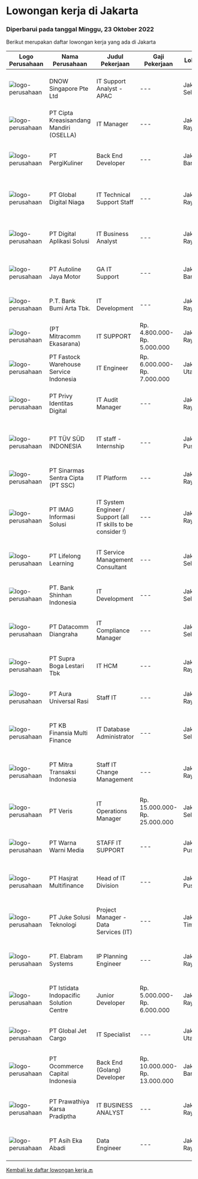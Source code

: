 
  # Lowongan kerja di Jakarta

  ### Diperbarui pada tanggal Minggu, 23 Oktober 2022

  Berikut merupakan daftar lowongan kerja yang ada di Jakarta

  |Logo Perusahaan | Nama Perusahaan | Judul Pekerjaan | Gaji Pekerjaan | Lokasi | Deskripsi | Tanggal diunggah | Pranala |
  | -------------- | --------------- | --------------- | --------- | --------- | -------------- | ------- | ----------- |
  |![logo-perusahaan](https://image-service-cdn.seek.com.au/159824f167d1afb7cc452f4933e9d1448b3febc9/ee4dce1061f3f616224767ad58cb2fc751b8d2dc)|DNOW Singapore Pte Ltd|IT Support Analyst - APAC|---|Jakarta Selatan|The IT Support Analyst is an important role as it is the first point of contact for issues and requests related to our IT infrastructure and services...|Kamis, 20 Oktober 2022|https://www.jobstreet.co.id/id/job/it-support-analyst-apac-10048577/origin/sg?token=0~4c56ecf5-cee4-41ab-9663-298255b72551&sectionRank=1&jobId=jobstreet-sg-job-10048577|
|![logo-perusahaan](https://image-service-cdn.seek.com.au/8bdaf93ac6c27248d0f5b0789ebd1fe77416c632/ee4dce1061f3f616224767ad58cb2fc751b8d2dc)|PT Cipta Kreasisandang Mandiri (OSELLA)|IT Manager|---|Jakarta Raya|Job Qualifications : Managing and delivering various IT projects with superior performance Supervise external vendor ( Internet : Hypernet , SAP &amp;...|Jumat, 21 Oktober 2022|https://www.jobstreet.co.id/id/job/it-manager-4076219?token=0~4c56ecf5-cee4-41ab-9663-298255b72551&sectionRank=2&jobId=jobstreet-id-job-4076219|
|![logo-perusahaan](https://image-service-cdn.seek.com.au/f74b880971376f188bc6094e6d934f12f70a5484/ee4dce1061f3f616224767ad58cb2fc751b8d2dc)|PT PergiKuliner|Back End Developer|---|Jakarta Barat|Develop web app. Membuat dan mengembangkan aplikasi yg bermanfaat bagi banyak orang. Persyaratan: Passion di bidang programming, mau belajar teknik...|Sabtu, 22 Oktober 2022|https://www.jobstreet.co.id/id/job/back-end-developer-4064517?token=0~4c56ecf5-cee4-41ab-9663-298255b72551&sectionRank=3&jobId=jobstreet-id-job-4064517|
|![logo-perusahaan](https://image-service-cdn.seek.com.au/c8ee1f2c0153c90126cf19b5805c2cad476d5925/ee4dce1061f3f616224767ad58cb2fc751b8d2dc)|PT Global Digital Niaga|IT Technical Support Staff|---|Jakarta Raya|As an IT Technical Support Staff , you will make sure that employees and stores can work properly using IT tools, working device, network, and another...|Rabu, 19 Oktober 2022|https://www.jobstreet.co.id/id/job/it-technical-support-staff-4073989?token=0~4c56ecf5-cee4-41ab-9663-298255b72551&sectionRank=4&jobId=jobstreet-id-job-4073989|
|![logo-perusahaan](https://image-service-cdn.seek.com.au/803ca9e304087209684240b35ebd588ba2398a65/ee4dce1061f3f616224767ad58cb2fc751b8d2dc)|PT Digital Aplikasi Solusi|IT Business Analyst|---|Jakarta Raya|Assisting with the Business Case Business process modelling, traceability and quality management Getting requirements from business or stakeholders...|Sabtu, 22 Oktober 2022|https://www.jobstreet.co.id/id/job/it-business-analyst-4066529?token=0~4c56ecf5-cee4-41ab-9663-298255b72551&sectionRank=5&jobId=jobstreet-id-job-4066529|
|![logo-perusahaan](https://image-service-cdn.seek.com.au/a9c139d317761d121394960b98e8cfca56bb01fe/ee4dce1061f3f616224767ad58cb2fc751b8d2dc)|PT Autoline Jaya Motor|GA IT Support|---|Jakarta Barat|Kandidat harus memiliki setidaknya Gelar Sarjana/ D3 di Teknik (Komputer/Telekomunikasi) atau setara. Bahasa yang harus dimiliki: English Setidaknya...|Rabu, 19 Oktober 2022|https://www.jobstreet.co.id/id/job/ga-it-support-4072695?token=0~4c56ecf5-cee4-41ab-9663-298255b72551&sectionRank=6&jobId=jobstreet-id-job-4072695|
|![logo-perusahaan](https://image-service-cdn.seek.com.au/993dac59f6b65dd36689f7e516cd87b1260c66de/ee4dce1061f3f616224767ad58cb2fc751b8d2dc)|P.T. Bank Bumi Arta Tbk.|IT Development|---|Jakarta Raya|IT DevelopmentBagi kandidat yang terpilih kami akan memberikan kompensasi dan benefit yang kompetitif, kesempatan untuk mengembangkan karir dan...|Sabtu, 22 Oktober 2022|https://www.jobstreet.co.id/id/job/it-development-4066563?token=0~4c56ecf5-cee4-41ab-9663-298255b72551&sectionRank=7&jobId=jobstreet-id-job-4066563|
|![logo-perusahaan](https://image-service-cdn.seek.com.au/508ab16c4f67812ad03db4ac3f1a987a8528998c/ee4dce1061f3f616224767ad58cb2fc751b8d2dc)|(PT Mitracomm Ekasarana)|IT SUPPORT|Rp. 4.800.000-Rp. 5.000.000|Jakarta Raya|Kualifikasi : Max Usia 35 tahun Min. pendidikan S1 jurusan Sistem Informasi Min. pengalaman 6 bulan di bidang IT Support Memiliki kemampuan...|Jumat, 21 Oktober 2022|https://www.jobstreet.co.id/id/job/it-support-4076773?token=0~4c56ecf5-cee4-41ab-9663-298255b72551&sectionRank=8&jobId=jobstreet-id-job-4076773|
|![logo-perusahaan](https://image-service-cdn.seek.com.au/79c87ed16181ae05915f1d50aefc9bb7a2937757/ee4dce1061f3f616224767ad58cb2fc751b8d2dc)|PT Fastock Warehouse Service Indonesia|IT Engineer|Rp. 6.000.000-Rp. 7.000.000|Jakarta Utara|Manage all aspects on system, including customer feedback, requirements, and issues. Provide training to client and operation team. Analyzing the...|Sabtu, 22 Oktober 2022|https://www.jobstreet.co.id/id/job/it-engineer-4066150?token=0~4c56ecf5-cee4-41ab-9663-298255b72551&sectionRank=9&jobId=jobstreet-id-job-4066150|
|![logo-perusahaan](https://image-service-cdn.seek.com.au/f4390065daf709507a5268a0164d1e82e2741e2c/ee4dce1061f3f616224767ad58cb2fc751b8d2dc)|PT Privy Identitas Digital|IT Audit Manager|---|Jakarta Raya|Job Description: Direct a team of internal IT audit staff who monitor a company's computer network for possible mismanagement, fraud, and...|Sabtu, 22 Oktober 2022|https://www.jobstreet.co.id/id/job/it-audit-manager-4066009?token=0~4c56ecf5-cee4-41ab-9663-298255b72551&sectionRank=10&jobId=jobstreet-id-job-4066009|
|![logo-perusahaan](https://image-service-cdn.seek.com.au/7026f366f0b464d63bd6ae6eb1097f0ce922a69f/ee4dce1061f3f616224767ad58cb2fc751b8d2dc)|PT TÜV SÜD INDONESIA|IT staff - Internship|---|Jakarta Pusat|Job Requirements: Must have minimum Diploma or Bachelor Degree any major, ideally in Informatics or related IT.  Able to communicate minimum in basic...|Jumat, 21 Oktober 2022|https://www.jobstreet.co.id/id/job/it-staff-internship-4076600?token=0~4c56ecf5-cee4-41ab-9663-298255b72551&sectionRank=11&jobId=jobstreet-id-job-4076600|
|![logo-perusahaan](https://image-service-cdn.seek.com.au/3852dc1c91463d10d278c9af77ab0566b6b6d083/ee4dce1061f3f616224767ad58cb2fc751b8d2dc)|PT Sinarmas Sentra Cipta (PT SSC)|IT Platform|---|Jakarta Raya|Job Descriptions: Ensuring all servers/backup infrastructure runs within the agreed SLA (availability, performance and security) Ensuring that all...|Jumat, 21 Oktober 2022|https://www.jobstreet.co.id/id/job/it-platform-4076754?token=0~4c56ecf5-cee4-41ab-9663-298255b72551&sectionRank=12&jobId=jobstreet-id-job-4076754|
|![logo-perusahaan](https://i.ibb.co/sqvTCh9/112815900-stock-vector-no-image-available-icon-flat-vector.webp)|PT IMAG Informasi Solusi|IT System Engineer / Support (all IT skills to be consider !)|---|Jakarta Raya|Main responsibilities; Responsible for day-to-day IT support system operation, Monitor and maintain system to work properly, Analyze and troubleshoot...|Sabtu, 22 Oktober 2022|https://www.jobstreet.co.id/id/job/it-system-engineer-support-all-it-skills-to-be-consider-!-4066134?token=0~4c56ecf5-cee4-41ab-9663-298255b72551&sectionRank=13&jobId=jobstreet-id-job-4066134|
|![logo-perusahaan](https://image-service-cdn.seek.com.au/1ab3359a6df207ad842b23a4760fc29dae4b5c6a/ee4dce1061f3f616224767ad58cb2fc751b8d2dc)|PT Lifelong Learning|IT Service Management Consultant|---|Jakarta Selatan|Responsibilities: Become part of the Consultant team to provide solutions, resolve problems in the IT Service Management/ITSM area (ITSM...|Jumat, 21 Oktober 2022|https://www.jobstreet.co.id/id/job/it-service-management-consultant-4075989?token=0~4c56ecf5-cee4-41ab-9663-298255b72551&sectionRank=14&jobId=jobstreet-id-job-4075989|
|![logo-perusahaan](https://image-service-cdn.seek.com.au/1f3cc4748f3453a45ead3fc4198187f8373e8cb6/ee4dce1061f3f616224767ad58cb2fc751b8d2dc)|PT. Bank Shinhan Indonesia|IT Development|---|Jakarta Selatan|Kualifikasi: Pendidikan Minimal S1 (Ilmu Komputer). Memiliki pengalaman minimal 3 tahun sebagai IT Developer (lebih disukai pengalaman di Perbankan)...|Sabtu, 22 Oktober 2022|https://www.jobstreet.co.id/id/job/it-development-4077579?token=0~4c56ecf5-cee4-41ab-9663-298255b72551&sectionRank=15&jobId=jobstreet-id-job-4077579|
|![logo-perusahaan](https://image-service-cdn.seek.com.au/2f053b2a8c10020c6a87af72c4c503f27f85a400/ee4dce1061f3f616224767ad58cb2fc751b8d2dc)|PT Datacomm Diangraha|IT Compliance Manager|---|Jakarta Selatan|Responsible for compliance with IT standards adopted by the Company. Schedule technical activities to meet IT standards and disseminate information to...|Sabtu, 22 Oktober 2022|https://www.jobstreet.co.id/id/job/it-compliance-manager-4067010?token=0~4c56ecf5-cee4-41ab-9663-298255b72551&sectionRank=16&jobId=jobstreet-id-job-4067010|
|![logo-perusahaan](https://image-service-cdn.seek.com.au/7e29b82711adde14c3e1e459e4f15d5eba48af2e/ee4dce1061f3f616224767ad58cb2fc751b8d2dc)|PT Supra Boga Lestari Tbk|IT HCM|---|Jakarta Raya|Duties and Responsibilities:  Comprehensive understanding of the Human Capital Management business process Understand SAP HCM, at least SAP HCM ECC6...|Sabtu, 22 Oktober 2022|https://www.jobstreet.co.id/id/job/it-hcm-4066888?token=0~4c56ecf5-cee4-41ab-9663-298255b72551&sectionRank=17&jobId=jobstreet-id-job-4066888|
|![logo-perusahaan](https://image-service-cdn.seek.com.au/fdd81351d92ab9c62594653921b08d9d51a050ac/ee4dce1061f3f616224767ad58cb2fc751b8d2dc)|PT Aura Universal Rasi|Staff IT|---|Jakarta Raya|Kualifikasi: Usia max. 35 tahun Pendidikan minimal D3 semua jurusan (Diutamakan jurusan Sistem Informatika) Berpengalaman di bidang yang sama / Fresh...|Selasa, 18 Oktober 2022|https://www.jobstreet.co.id/id/job/staff-it-4072159?token=0~4c56ecf5-cee4-41ab-9663-298255b72551&sectionRank=18&jobId=jobstreet-id-job-4072159|
|![logo-perusahaan](https://image-service-cdn.seek.com.au/ed6b5f2b90a5ab080f1516f403c8482cf0feea25/ee4dce1061f3f616224767ad58cb2fc751b8d2dc)|PT KB Finansia Multi Finance|IT Database Administrator|---|Jakarta Selatan|Tugas pekerjaan: Melakukan instalasi / uninstall, konfigurasi, dan tuning database  Melakukan patching, upgrade maupun downgrade database sesuai...|Jumat, 21 Oktober 2022|https://www.jobstreet.co.id/id/job/it-database-administrator-4076595?token=0~4c56ecf5-cee4-41ab-9663-298255b72551&sectionRank=19&jobId=jobstreet-id-job-4076595|
|![logo-perusahaan](https://image-service-cdn.seek.com.au/bbb48b3ebeefd0c3ec54a5ac0d109f947c9a6be1/ee4dce1061f3f616224767ad58cb2fc751b8d2dc)|PT Mitra Transaksi Indonesia|Staff IT Change Management|---|Jakarta Raya|Support proses migrasi dan memastikan migrasi berjalan dgn baik dan benar. Ikut partisipasi terkait project yg sudah dimigrasikan jika terjadi issue....|Sabtu, 22 Oktober 2022|https://www.jobstreet.co.id/id/job/staff-it-change-management-4066226?token=0~4c56ecf5-cee4-41ab-9663-298255b72551&sectionRank=20&jobId=jobstreet-id-job-4066226|
|![logo-perusahaan](https://image-service-cdn.seek.com.au/75bcfa1bb8a710fc667507c883ffa14fe137de79/ee4dce1061f3f616224767ad58cb2fc751b8d2dc)|PT Veris|IT Operations Manager|Rp. 15.000.000-Rp. 25.000.000|Jakarta Selatan|We are seeking a capable IT professional to keep our IT systems in good health and to work with our management team to leverage technology to improve...|Jumat, 21 Oktober 2022|https://www.jobstreet.co.id/id/job/it-operations-manager-4076913?token=0~4c56ecf5-cee4-41ab-9663-298255b72551&sectionRank=21&jobId=jobstreet-id-job-4076913|
|![logo-perusahaan](https://image-service-cdn.seek.com.au/d28efb427c74425fed9c89e8fd28e98697dc108b/ee4dce1061f3f616224767ad58cb2fc751b8d2dc)|PT Warna Warni Media|STAFF IT SUPPORT|---|Jakarta Pusat|DESKRIPSI : Bertanggung jawab pada kesiapan dan ketersediaan sistem komputer/ aplikasi dalam lingkungan perusahaan Merancang, mengelola dan mengawasi...|Kamis, 20 Oktober 2022|https://www.jobstreet.co.id/id/job/staff-it-support-4075167?token=0~4c56ecf5-cee4-41ab-9663-298255b72551&sectionRank=22&jobId=jobstreet-id-job-4075167|
|![logo-perusahaan](https://image-service-cdn.seek.com.au/a367797593113d1070950a644b64e43482bd5fbe/ee4dce1061f3f616224767ad58cb2fc751b8d2dc)|PT Hasjrat Multifinance|Head of IT Division|---|Jakarta Pusat|Job Description: Responsible to plan, evaluate and establish an integrated enterprise-wide IT system to support and enable the standardization of...|Sabtu, 22 Oktober 2022|https://www.jobstreet.co.id/id/job/head-of-it-division-4077544?token=0~4c56ecf5-cee4-41ab-9663-298255b72551&sectionRank=23&jobId=jobstreet-id-job-4077544|
|![logo-perusahaan](https://image-service-cdn.seek.com.au/d35ac5ea00c4425d578be3d79ae0a51787864fee/ee4dce1061f3f616224767ad58cb2fc751b8d2dc)|PT Juke Solusi Teknologi|Project Manager - Data Services (IT)|---|Jakarta Timur|Job Overview: Manage projects; coordinate, organize, communicate within projects; as a partner with managers &amp; engineers in a projects; risk...|Sabtu, 22 Oktober 2022|https://www.jobstreet.co.id/id/job/project-manager-data-services-it-4059612?token=0~4c56ecf5-cee4-41ab-9663-298255b72551&sectionRank=24&jobId=jobstreet-id-job-4059612|
|![logo-perusahaan](https://image-service-cdn.seek.com.au/7fc19aa3161f0e3e20113f5c7b977d57f321093d/ee4dce1061f3f616224767ad58cb2fc751b8d2dc)|PT. Elabram Systems|IP Planning Engineer|---|Jakarta Raya|Job Description : Responsible for the design, planning, development, and optimization of IP/MPLS network infrastructure and services (LLD) Knowledge...|Jumat, 21 Oktober 2022|https://www.jobstreet.co.id/id/job/ip-planning-engineer-5140709/origin/my?token=0~4c56ecf5-cee4-41ab-9663-298255b72551&sectionRank=25&jobId=jobstreet-my-job-5140709|
|![logo-perusahaan](https://image-service-cdn.seek.com.au/415eb542f173b756dfa18820a4c60cefa0b5abfd/ee4dce1061f3f616224767ad58cb2fc751b8d2dc)|PT Istidata Indopacific Solution Centre|Junior Developer|Rp. 5.000.000-Rp. 6.000.000|Jakarta Raya|Saat ini kami sedang membutuhkan beberapa Junior Developer untuk ditempatkan di klien kami, sebuah perusahaan otomotif terdepan di Indonesia.Tugas dan...|Sabtu, 22 Oktober 2022|https://www.jobstreet.co.id/id/job/junior-developer-4065943?token=0~4c56ecf5-cee4-41ab-9663-298255b72551&sectionRank=26&jobId=jobstreet-id-job-4065943|
|![logo-perusahaan](https://image-service-cdn.seek.com.au/4b2cfb8e865c1740ae96bb1813c8814c4a1fc013/ee4dce1061f3f616224767ad58cb2fc751b8d2dc)|PT Global Jet Cargo|IT Specialist|---|Jakarta Utara|Analyze, test, troubleshoot, and evaluate existing network systems, such as local area networks (LAN), wide area networks (WAN), and other data...|Jumat, 21 Oktober 2022|https://www.jobstreet.co.id/id/job/it-specialist-4076003?token=0~4c56ecf5-cee4-41ab-9663-298255b72551&sectionRank=27&jobId=jobstreet-id-job-4076003|
|![logo-perusahaan](https://image-service-cdn.seek.com.au/c2c03a6d599a774a50eead0fa41300990b0b95b8/ee4dce1061f3f616224767ad58cb2fc751b8d2dc)|PT Ocommerce Capital Indonesia|Back End (Golang) Developer|Rp. 10.000.000-Rp. 13.000.000|Jakarta Barat|Menguasai mengenai hardware, software, network...|Jumat, 21 Oktober 2022|https://www.jobstreet.co.id/id/job/back-end-golang-developer-4057820?token=0~4c56ecf5-cee4-41ab-9663-298255b72551&sectionRank=28&jobId=jobstreet-id-job-4057820|
|![logo-perusahaan](https://image-service-cdn.seek.com.au/25f275779d2d36a25f086ac9b1c5b5be868683f6/ee4dce1061f3f616224767ad58cb2fc751b8d2dc)|PT Prawathiya Karsa Pradiptha|IT BUSINESS ANALYST|---|Jakarta Raya|Gathering requirement from user / client Create Mock Up Design (Ex. Using Ms Visio, etc) Create flowchart of system (Ex. Using Ms. Visio, etc)...|Sabtu, 22 Oktober 2022|https://www.jobstreet.co.id/id/job/it-business-analyst-4058814?token=0~4c56ecf5-cee4-41ab-9663-298255b72551&sectionRank=29&jobId=jobstreet-id-job-4058814|
|![logo-perusahaan](https://image-service-cdn.seek.com.au/8af33fc98129a23e32c62a1ef26ac911244d9e7d/ee4dce1061f3f616224767ad58cb2fc751b8d2dc)|PT Asih Eka Abadi|Data Engineer|---|Jakarta Raya|Responsibility: Responsible for LAN administration and smooth daily back up operations and ensure recovery procedure for server and BPJS data entry....|Sabtu, 22 Oktober 2022|https://www.jobstreet.co.id/id/job/data-engineer-4065696?token=0~4c56ecf5-cee4-41ab-9663-298255b72551&sectionRank=30&jobId=jobstreet-id-job-4065696|


  [Kembali ke daftar lowongan kerja 🔙](../README.md#daftar-lowongan-kerja)
  